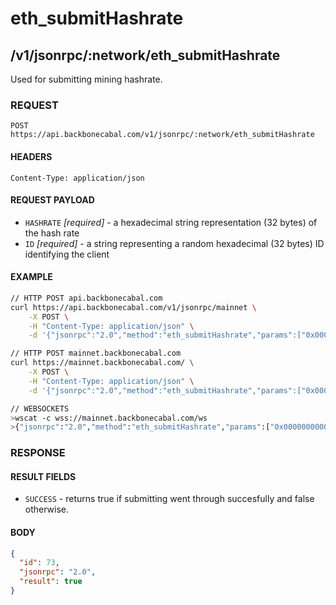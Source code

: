 # eth_submitHashrate

## /v1/jsonrpc/:network/eth_submitHashrate

Used for submitting mining hashrate.

### REQUEST

`POST https://api.backbonecabal.com/v1/jsonrpc/:network/eth_submitHashrate`

#### HEADERS

`Content-Type: application/json`

#### REQUEST PAYLOAD

- `HASHRATE` _[required]_ - a hexadecimal string representation (32 bytes) of the hash rate
- `ID` _[required]_ - a string representing a random hexadecimal (32 bytes) ID identifying the client

#### EXAMPLE

```bash
// HTTP POST api.backbonecabal.com
curl https://api.backbonecabal.com/v1/jsonrpc/mainnet \
    -X POST \
    -H "Content-Type: application/json" \
    -d '{"jsonrpc":"2.0","method":"eth_submitHashrate","params":["0x0000000000000000000000000000000000000000000000000000000000500000", "0x59daa26581d0acd1fce254fb7e85952f4c09d0915afd33d3886cd914bc7d283c"],"id":1}'

// HTTP POST mainnet.backbonecabal.com
curl https://mainnet.backbonecabal.com/ \
    -X POST \
    -H "Content-Type: application/json" \
    -d '{"jsonrpc":"2.0","method":"eth_submitHashrate","params":["0x0000000000000000000000000000000000000000000000000000000000500000", "0x59daa26581d0acd1fce254fb7e85952f4c09d0915afd33d3886cd914bc7d283c"],"id":1}'

// WEBSOCKETS
>wscat -c wss://mainnet.backbonecabal.com/ws
>{"jsonrpc":"2.0","method":"eth_submitHashrate","params":["0x0000000000000000000000000000000000000000000000000000000000500000", "0x59daa26581d0acd1fce254fb7e85952f4c09d0915afd33d3886cd914bc7d283c"],"id":1}
```

### RESPONSE

#### RESULT FIELDS

- `SUCCESS` - returns true if submitting went through succesfully and false otherwise.

#### BODY

```json
{
  "id": 73,
  "jsonrpc": "2.0",
  "result": true
}
```
